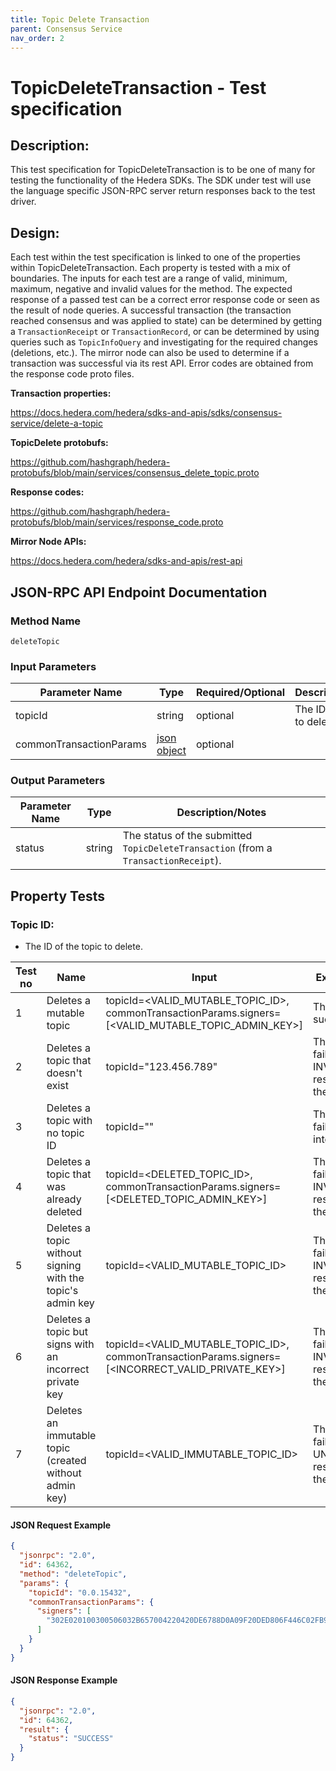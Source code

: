 ```yaml
---
title: Topic Delete Transaction
parent: Consensus Service
nav_order: 2
---
```


# TopicDeleteTransaction - Test specification

## Description:

This test specification for TopicDeleteTransaction is to be one of many for testing the functionality of the Hedera SDKs. The SDK under test will use the language specific JSON-RPC server return responses back to the test driver.

## Design:

Each test within the test specification is linked to one of the properties within TopicDeleteTransaction. Each property is tested with a mix of boundaries. The inputs for each test are a range of valid, minimum, maximum, negative and invalid values for the method. The expected response of a passed test can be a correct error response code or seen as the result of node queries. A successful transaction (the transaction reached consensus and was applied to state) can be determined by getting a `TransactionReceipt` or `TransactionRecord`, or can be determined by using queries such as `TopicInfoQuery` and investigating for the required changes (deletions, etc.). The mirror node can also be used to determine if a transaction was successful via its rest API. Error codes are obtained from the response code proto files.

**Transaction properties:**

https://docs.hedera.com/hedera/sdks-and-apis/sdks/consensus-service/delete-a-topic

**TopicDelete protobufs:**

https://github.com/hashgraph/hedera-protobufs/blob/main/services/consensus_delete_topic.proto

**Response codes:**

https://github.com/hashgraph/hedera-protobufs/blob/main/services/response_code.proto

**Mirror Node APIs:**

https://docs.hedera.com/hedera/sdks-and-apis/rest-api

## JSON-RPC API Endpoint Documentation

### Method Name

`deleteTopic`

### Input Parameters

| Parameter Name          | Type                                                    | Required/Optional | Description/Notes              |
| ----------------------- | ------------------------------------------------------- | ----------------- | ------------------------------ |
| topicId                 | string                                                  | optional          | The ID of the topic to delete. |
| commonTransactionParams | [json object](../common/CommonTransactionParameters.md) | optional          |                                |

### Output Parameters

| Parameter Name | Type   | Description/Notes                                                                   |
| -------------- | ------ | ----------------------------------------------------------------------------------- |
| status         | string | The status of the submitted `TopicDeleteTransaction` (from a `TransactionReceipt`). |

## Property Tests

### **Topic ID:**

- The ID of the topic to delete.

| Test no | Name                                                       | Input                                                                                               | Expected response                                                                  | Implemented (Y/N) |
| ------- | ---------------------------------------------------------- | --------------------------------------------------------------------------------------------------- | ---------------------------------------------------------------------------------- | ----------------- |
| 1       | Deletes a mutable topic                                    | topicId=<VALID_MUTABLE_TOPIC_ID>, commonTransactionParams.signers=[<VALID_MUTABLE_TOPIC_ADMIN_KEY>] | The topic deletion succeeds.                                                       | Y                 |
| 2       | Deletes a topic that doesn't exist                         | topicId="123.456.789"                                                                               | The topic deletion fails with an INVALID_TOPIC_ID response code from the network.  | Y                 |
| 3       | Deletes a topic with no topic ID                           | topicId=""                                                                                          | The topic deletion fails with an SDK internal error.                               | Y                 |
| 4       | Deletes a topic that was already deleted                   | topicId=<DELETED_TOPIC_ID>, commonTransactionParams.signers=[<DELETED_TOPIC_ADMIN_KEY>]             | The topic deletion fails with an INVALID_TOPIC_ID response code from the network.  | Y                 |
| 5       | Deletes a topic without signing with the topic's admin key | topicId=<VALID_MUTABLE_TOPIC_ID>                                                                    | The topic deletion fails with an INVALID_SIGNATURE response code from the network. | Y                 |
| 6       | Deletes a topic but signs with an incorrect private key    | topicId=<VALID_MUTABLE_TOPIC_ID>, commonTransactionParams.signers=[<INCORRECT_VALID_PRIVATE_KEY>]   | The topic deletion fails with an INVALID_SIGNATURE response code from the network. | Y                 |
| 7       | Deletes an immutable topic (created without admin key)     | topicId=<VALID_IMMUTABLE_TOPIC_ID>                                                                  | The topic deletion fails with an UNAUTHORIZED response code from the network.      | Y                 |

#### JSON Request Example

```json
{
  "jsonrpc": "2.0",
  "id": 64362,
  "method": "deleteTopic",
  "params": {
    "topicId": "0.0.15432",
    "commonTransactionParams": {
      "signers": [
        "302E020100300506032B657004220420DE6788D0A09F20DED806F446C02FB929D8CD8D17022374AFB3739A1D50BA72C8"
      ]
    }
  }
}
```

#### JSON Response Example

```json
{
  "jsonrpc": "2.0",
  "id": 64362,
  "result": {
    "status": "SUCCESS"
  }
}
```
